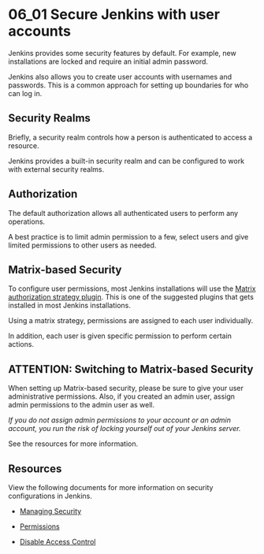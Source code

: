 # 06_01 Secure Jenkins with user accounts
Jenkins provides some security features by default.  For example, new installations are locked and require an initial admin password.

Jenkins also allows you to create user accounts with usernames and passwords.  This is a common approach for setting up boundaries for who can log in.

## Security Realms
Briefly, a security realm controls how a person is authenticated to access a resource.

Jenkins provides a built-in security realm and can be configured to work with external security realms.

## Authorization
The default authorization allows all authenticated users to perform any operations.

A best practice is to limit admin permission to a few, select users and give limited permissions to other users as needed.

## Matrix-based Security
To configure user permissions, most Jenkins installations will use the [Matrix authorization strategy plugin](https://plugins.jenkins.io/matrix-auth/).  This is one of the suggested plugins that gets installed in most Jenkins installations.

Using a matrix strategy, permissions are assigned to each user individually.  

In addition, each user is given specific permission to perform certain actions.

## ATTENTION: Switching to Matrix-based Security
When setting up Matrix-based security, please be sure to give your user administrative permissions. Also, if you created an admin user, assign admin permissions to the admin user as well.

_*If you do not assign admin permissions to your account or an admin account, you run the risk of locking yourself out of your Jenkins server.*_

See the resources for more information.

## Resources
View the following documents for more information on security configurations in Jenkins.

- [Managing Security](https://www.jenkins.io/doc/book/security/managing-security/)

- [Permissions](https://www.jenkins.io/doc/book/security/permissions/)

- [Disable Access Control](https://www.jenkins.io/doc/book/security/access-control/disable/)
